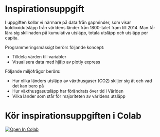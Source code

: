 # Inspirationsuppgift
I uppgiften kollar vi närmare på data från gapminder, som visar koldioxidutsläpp från världens länder från 1800-talet fram till 2014. 
Man får lära sig skillnaden på kumulativa utsläpp, totala utsläpp och utsläpp per capita. 

Programmeringsmässigt berörs följande koncept: 
  - Tilldela värden till variabler
  - Visualisera data med hjälp av plotly express

Följande miljöfrågor berörs:
  - Hur olika länders utsläpp av växthusgaser (CO2) skiljer sig åt och vad det kan bero på
  - Hur växthusgasutsläpp har förändrats över tid i Världen
  - Vilka länder som står för majoriteten av världens utsläpp

# Kör inspirationsuppgiften i Colab 

[![Open In Colab](https://colab.research.google.com/assets/colab-badge.svg)](https://colab.research.google.com/github/lunduniversity/schoolprog-satellite/blob/master/exercises/gapminder/xxx.ipynb)
